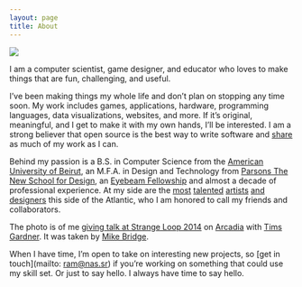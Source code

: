 ```yaml
---
layout: page
title: About
--- 
```


![]({{site.url}}/images/me.png)

I am a computer scientist, game designer, and educator who loves to make things that are fun, challenging, and useful.

I’ve been making things my whole life and don’t plan on stopping any time soon. My work includes games, applications, hardware, programming languages, data visualizations, websites, and more. If it’s original, meaningful, and I get to make it with my own hands, I’ll be interested. I am a strong believer that open source is the best way to write software and [share](http://github.com/nasser) as much of my work as I can.

Behind my passion is a B.S. in Computer Science from the [American University of Beirut](http://www.aub.edu.lb/), an M.F.A. in Design and Technology from [Parsons The New School for Design](http://parsons.edu), an [Eyebeam Fellowship](http://eyebeam.org/people/ramsey-nasser) and almost a decade of professional experience. At my side are the [most](http://kahoabe.net/) [talented](http://timsgardner.com/) [artists](https://twitter.com/kurrrt) [and](http://berg.industries/) [designers](#) this side of the Atlantic, who I am honored to call my friends and collaborators.

The photo is of me [giving talk at Strange Loop 2014](https://www.youtube.com/watch?v=tJr_TD1BtF0) on [Arcadia](#) with [Tims Gardner](http://timsgardner.com/). It was taken by [Mike Bridge](https://twitter.com/michaelbridge).

When I have time, I’m open to take on interesting new projects, so [get in touch](mailto: ram@nas.sr) if you’re working on something that could use my skill set. Or just to say hello. I always have time to say hello.